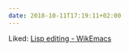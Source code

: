 ```yaml
---
date: 2018-10-11T17:19:11+02:00
---
```


Liked: [Lisp editing - WikEmacs](http://wikemacs.org/wiki/Lisp_editing)
